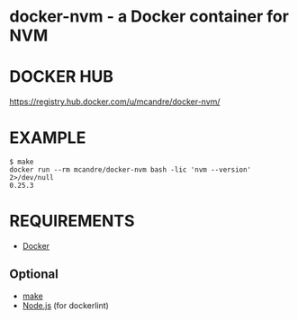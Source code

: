 # docker-nvm - a Docker container for NVM

# DOCKER HUB

https://registry.hub.docker.com/u/mcandre/docker-nvm/

# EXAMPLE

```
$ make
docker run --rm mcandre/docker-nvm bash -lic 'nvm --version' 2>/dev/null
0.25.3
```

# REQUIREMENTS

* [Docker](https://www.docker.com/)

## Optional

* [make](http://www.gnu.org/software/make/)
* [Node.js](https://nodejs.org/en/) (for dockerlint)
